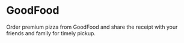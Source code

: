 # GoodFood

Order premium pizza from GoodFood and share the receipt with your friends and family for timely pickup.